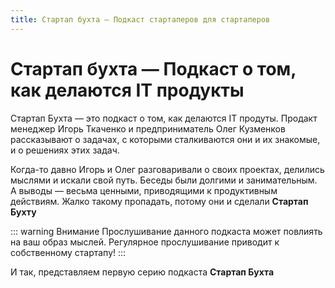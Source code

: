 ```yaml
---
title: Стартап бухта — Подкаст стартаперов для стартаперов
---
```


# Стартап бухта — Подкаст о том, как делаются IT продукты

<ListenLinks
anchor="https://anchor.fm/startup-bay"
spotify="https://open.spotify.com/show/7nEgQaPAmUhPcIU463H9kP"
yandex="https://music.yandex.ru/album/10631985"
rss="https://anchor.fm/s/1f797fec/podcast/rss"/>

Стартап Бухта — это подкаст о том, как делаются IT продуты. Продакт менеджер Игорь Ткаченко и предприниматель Олег Кузменков рассказывают о задачах, с которыми сталкиваются они и их знакомые, и о решениях этих задач.

Когда-то давно Игорь и Олег разговаривали о своих проектах, делились мыслями и искали свой путь. Беседы были долгими и занимательным. А выводы — весьма ценными, приводящими к продуктивным действиям. Жалко такому пропадать, потому они и сделали **Стартап Бухту**

::: warning Внимание
Прослушивание данного подкаста может повлиять на ваш образ мыслей. Регулярное прослушивание приводит к собственному стартапу!
:::

И так, представляем первую серию подкаста **Стартап Бухта**

<BlogPostList
  :pages="$site.pages"
  :page-size="$site.themeConfig.pageSize"
  :start-page="$site.themeConfig.startPage"
/>
